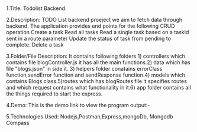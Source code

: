 #

1.Title: Todolist Backend

2.Description: TODO List backend proeject we aim to fetch data through backend.
The application provides end points for the following CRUD operation
Create a task
Read all tasks
Read a single task based on a taskId sent in a route parameter
Update the status of task from pending to complete.
Delete a task

3.Folder/File Description: It contains following folders 1) controllers which contains file blogController.js it has all the main functions.2) data which has file "blogs.json" in side it. 3) helpers folder conatains errorClass function,sendError function and sendResponse function.4) models which contains Blogs class.5)routes which has blogRoutes file it specifies routes and which request contains what functionality in it.6) app folder contains all the things required to start the express.

4.Demo: This is the demo link to view the program output:-

5.Technologies Used: Nodejs,Postman,Express,mongoDb, Mongodb Compass
